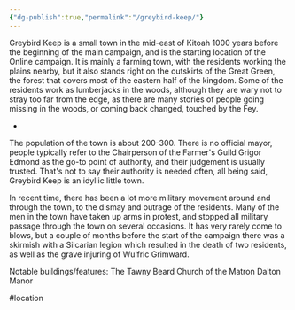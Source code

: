 ```yaml
---
{"dg-publish":true,"permalink":"/greybird-keep/"}
---
```


Greybird Keep is a small town in the mid-east of Kitoah 1000 years before the beginning of the main campaign, and is the starting location of the Online campaign. It is mainly a farming town, with the residents working the plains nearby, but it also stands right on the outskirts of the Great Green, the forest that covers most of the eastern half of the kingdom. Some of the residents work as lumberjacks in the woods, although they are wary not to stray too far from the edge, as there are many stories of people going missing in the woods, or coming back changed, touched by the Fey.

+
The population of the town is about 200-300. There is no official mayor, people typically refer to the Chairperson of the Farmer's Guild Grigor Edmond as the go-to point of authority, and their judgement is usually trusted. That's not to say their authority is needed often, all being said, Greybird Keep is an idyllic little town.

In recent time, there has been a lot more military movement around and through the town, to the dismay and outrage of the residents. Many of the men in the town have taken up arms in protest, and stopped all military passage through the town on several occasions. It has very rarely come to blows, but a couple of months before the start of the campaign there was a skirmish with a Silcarian legion which resulted in the death of two residents, as well as the grave injuring of Wulfric Grimward.

Notable buildings/features:
The Tawny Beard
Church of the Matron
Dalton Manor

#location 